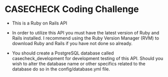 # CASECHECK Coding Challenge

* This is a Ruby on Rails API

* In order to utilize this API you must have the latest version of Ruby and Rails installed. I recommend using the Ruby Version Manager (RVM) to download Ruby and Rails if you have not done so already. 

* You should create a PostgreSQL database called casecheck_development for development testing of this API. Should you wish to alter the database name or other specifics related to the database do so in the config/database.yml file.



